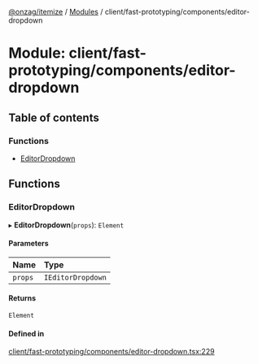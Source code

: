 [@onzag/itemize](../README.md) / [Modules](../modules.md) / client/fast-prototyping/components/editor-dropdown

# Module: client/fast-prototyping/components/editor-dropdown

## Table of contents

### Functions

- [EditorDropdown](client_fast_prototyping_components_editor_dropdown.md#editordropdown)

## Functions

### EditorDropdown

▸ **EditorDropdown**(`props`): `Element`

#### Parameters

| Name | Type |
| :------ | :------ |
| `props` | `IEditorDropdown` |

#### Returns

`Element`

#### Defined in

[client/fast-prototyping/components/editor-dropdown.tsx:229](https://github.com/onzag/itemize/blob/f2db74a5/client/fast-prototyping/components/editor-dropdown.tsx#L229)
